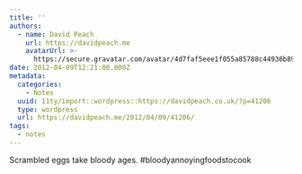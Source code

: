 ```yaml
---
title: ''
authors:
  - name: David Peach
    url: https://davidpeach.me
    avatarUrl: >-
      https://secure.gravatar.com/avatar/4d7faf5eee1f055a85788c44936b8995eaab6dfb004e7854ec747ccb272e91ee?s=96&d=mm&r=g
date: 2012-04-09T12:21:00.000Z
metadata:
  categories:
    - Notes
  uuid: 11ty/import::wordpress::https://davidpeach.co.uk/?p=41206
  type: wordpress
  url: https://davidpeach.me/2012/04/09/41206/
tags:
  - notes
---
```

Scrambled eggs take bloody ages. #bloodyannoyingfoodstocook